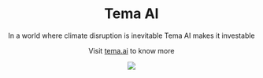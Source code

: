<div align="center">
    <h1 align="center">Tema AI</h2>
    <p align="center">In a world where climate disruption is inevitable Tema AI makes it    investable</p>
    <p>Visit <a href="https://tema.ai">tema.ai</a> to know more</p>
    <a href="https://tema.ai">
        <img src="images/WorldLoop.gif"/>
    </a>
</div>